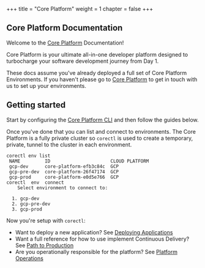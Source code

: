 +++
title = "Core Platform"
weight = 1
chapter = false
+++

## Core Platform Documentation

Welcome to the [Core Platform](https://www.cecg.io/core-platform/) Documentation!

Core Platform is your ultimate all-in-one developer platform designed to turbocharge your software development journey from Day 1.

These docs assume you've already deployed a full set of Core Platform Environments. If you haven't 
please go to [Core Platform](https://www.cecg.io/core-platform/) to get in touch with us to set up
your environments.

## Getting started

Start by configuring the [Core Platform CLI](./corectl) and then follow the guides below.

Once you've done that you can list and connect to environments. The Core Platform is a fully private cluster so
`corectl` is used to create a temporary, private, tunnel to the cluster in each environment.

```
corectl env list
 NAME         ID                      CLOUD PLATFORM
 gcp-dev      core-platform-efb3c84c  GCP
 gcp-pre-dev  core-platform-26f47174  GCP
 gcp-prod     core-platform-e0d5e766  GCP
corectl  env  connect
    Select environment to connect to:

  1. gcp-dev
  2. gcp-pre-dev
  3. gcp-prod
```

Now you're setup with `corectl`:

- Want to deploy a new application? See [Deploying Applications](./app)
- Want a full reference for how to use implement Continuous Delivery? See [Path to Production](./p2p)
- Are you operationally responsible for the platform? See [Platform Operations](./platform)
